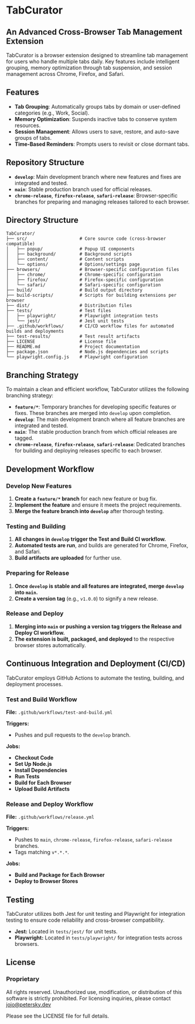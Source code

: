 # TabCurator

## An Advanced Cross-Browser Tab Management Extension

TabCurator is a browser extension designed to streamline tab management for users who handle multiple tabs daily. Key features include intelligent grouping, memory optimization through tab suspension, and session management across Chrome, Firefox, and Safari.

## Features

- **Tab Grouping**: Automatically groups tabs by domain or user-defined categories (e.g., Work, Social).
- **Memory Optimization**: Suspends inactive tabs to conserve system resources.
- **Session Management**: Allows users to save, restore, and auto-save groups of tabs.
- **Time-Based Reminders**: Prompts users to revisit or close dormant tabs.

## Repository Structure

- **`develop`**: Main development branch where new features and fixes are integrated and tested.
- **`main`**: Stable production branch used for official releases.
- **`chrome-release`**, **`firefox-release`**, **`safari-release`**: Browser-specific branches for preparing and managing releases tailored to each browser.

## Directory Structure

```plaintext
TabCurator/
├── src/                    # Core source code (cross-browser compatible)
│   ├── popup/              # Popup UI components
│   ├── background/         # Background scripts
│   ├── content/            # Content scripts
│   └── options/            # Options/settings page
├── browsers/               # Browser-specific configuration files
│   ├── chrome/             # Chrome-specific configuration
│   ├── firefox/            # Firefox-specific configuration
│   └── safari/             # Safari-specific configuration
├── build/                  # Build output directory
├── build-scripts/          # Scripts for building extensions per browser
├── dist/                   # Distribution files
├── tests/                  # Test files
│   ├── playwright/         # Playwright integration tests
│   └── jest/               # Jest unit tests
├── .github/workflows/      # CI/CD workflow files for automated builds and deployments
├── test-results/           # Test result artifacts
├── LICENSE                 # License file
├── README.md               # Project documentation
├── package.json            # Node.js dependencies and scripts
└── playwright.config.js    # Playwright configuration
```

## Branching Strategy

To maintain a clean and efficient workflow, TabCurator utilizes the following branching strategy:

- **`feature/*`**: Temporary branches for developing specific features or fixes. These branches are merged into `develop` upon completion.
- **`develop`**: The main development branch where all feature branches are integrated and tested.
- **`main`**: The stable production branch from which official releases are tagged.
- **`chrome-release`**, **`firefox-release`**, **`safari-release`**: Dedicated branches for building and deploying releases specific to each browser.

## Development Workflow

### Develop New Features

1. **Create a `feature/*` branch** for each new feature or bug fix.
2. **Implement the feature** and ensure it meets the project requirements.
3. **Merge the feature branch into `develop`** after thorough testing.

### Testing and Building

1. **All changes in `develop` trigger the Test and Build CI workflow.**
2. **Automated tests are run**, and builds are generated for Chrome, Firefox, and Safari.
3. **Build artifacts are uploaded** for further use.

### Preparing for Release

1. **Once `develop` is stable and all features are integrated, merge `develop` into `main`.**
2. **Create a version tag** (e.g., `v1.0.0`) to signify a new release.

### Release and Deploy

1. **Merging into `main` or pushing a version tag triggers the Release and Deploy CI workflow.**
2. **The extension is built, packaged, and deployed** to the respective browser stores automatically.

## Continuous Integration and Deployment (CI/CD)

TabCurator employs GitHub Actions to automate the testing, building, and deployment processes.

### Test and Build Workflow

**File:** `.github/workflows/test-and-build.yml`

**Triggers:**

- Pushes and pull requests to the `develop` branch.

**Jobs:**

- **Checkout Code**
- **Set Up Node.js**
- **Install Dependencies**
- **Run Tests**
- **Build for Each Browser**
- **Upload Build Artifacts**

### Release and Deploy Workflow

**File:** `.github/workflows/release.yml`

**Triggers:**

- Pushes to `main`, `chrome-release`, `firefox-release`, `safari-release` branches.
- Tags matching `v*.*.*`.

**Jobs:**

- **Build and Package for Each Browser**
- **Deploy to Browser Stores**

## Testing

TabCurator utilizes both Jest for unit testing and Playwright for integration testing to ensure code reliability and cross-browser compatibility.

- **Jest:** Located in `tests/jest/` for unit tests.
- **Playwright:** Located in `tests/playwright/` for integration tests across browsers.

## License

### Proprietary

All rights reserved. Unauthorized use, modification, or distribution of this software is strictly prohibited. For licensing inquiries, please contact <jojo@petersky.dev>

Please see the LICENSE file for full details.
